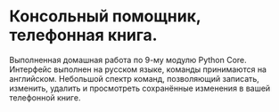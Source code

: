 # Консольный помощник, телефонная книга.
 Выполненная домашная работа по 9-му модулю Python Core.
 Интерфейс выполнен на русском языке, команды принимаются на английском.
 Небольшой спектр команд, позволяющий записать, изменить, удалить и просмотреть сохранённые изменения в вашей телефонной книге.
